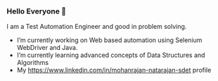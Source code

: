 ### Hello Everyone 👋

I am a Test Automation Engineer and good in problem solving.

*  I’m currently working on Web based automation using Selenium WebDriver and Java.
*  I’m currently learning advanced concepts of Data Structures and Algorithms
*  My https://www.linkedin.com/in/mohanrajan-natarajan-sdet profile


<!--
**mohan816/mohan816** is a ✨ _special_ ✨ repository because its `README.md` (this file) appears on your GitHub profile.

Here are some ideas to get you started:

- 🔭 I’m currently working on ...
- 🌱 I’m currently learning ...
- 👯 I’m looking to collaborate on ...
- 🤔 I’m looking for help with ...
- 💬 Ask me about ...
- 📫 How to reach me: ...
- 😄 Pronouns: ...
- ⚡ Fun fact: ...
-->
